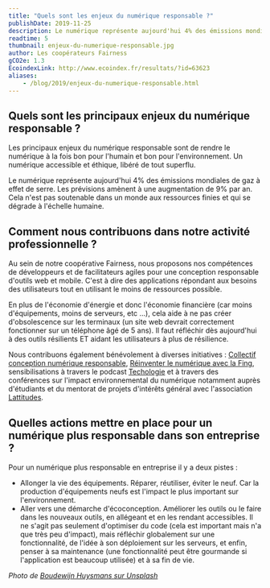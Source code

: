 ```yaml
---
title: "Quels sont les enjeux du numérique responsable ?"
publishDate: 2019-11-25
description: Le numérique représente aujourd'hui 4% des émissions mondiales de gaz à effet de serre.
readtime: 5
thumbnail: enjeux-du-numerique-responsable.jpg
author: Les coopérateurs Fairness
gCO2e: 1.3
EcoindexLink: http://www.ecoindex.fr/resultats/?id=63623
aliases:
    - /blog/2019/enjeux-du-numerique-responsable.html
---
```


## Quels sont les principaux enjeux du numérique responsable ?

Les principaux enjeux du numérique responsable sont de rendre le numérique à la fois bon pour l'humain et bon pour l'environnement. Un numérique accessible et éthique, libéré de tout superflu.

Le numérique représente aujourd'hui 4% des émissions mondiales de gaz à effet de serre. Les prévisions amènent à une augmentation de 9% par an. Cela n'est pas soutenable dans un monde aux ressources finies et qui se dégrade à l'échelle humaine.

## Comment nous contribuons dans notre activité professionnelle ?

Au sein de notre coopérative Fairness, nous proposons nos compétences de développeurs et de facilitateurs agiles pour une conception responsable d'outils web et mobile. C'est à dire des applications répondant aux besoins des utilisateurs tout en utilisant le moins de ressources possible.

En plus de l'économie d'énergie et donc l'économie financière (car moins d'équipements, moins de serveurs, etc ...), cela aide à ne pas créer d'obsolescence sur les terminaux (un site web devrait correctement fonctionner sur un téléphone âgé de 5 ans). Il faut réfléchir dès aujourd'hui à des outils résilients ET aidant les utilisateurs à plus de résilience.

Nous contribuons également bénévolement à diverses initiatives : [Collectif conception numérique responsable](https://www.conception-numerique-responsable.com/), [Réinventer le numérique avec la Fing](https://reset.fing.org/), sensibilisations à travers le podcast [Techologie](https://techologie.net/) et à travers des conférences sur l'impact environnemental du numérique notamment auprès d'étudiants et du mentorat de projets d'intérêts général avec l'association [Lattitudes](https://www.latitudes.cc/).

## Quelles actions mettre en place pour un numérique plus responsable dans son entreprise ?

Pour un numérique plus responsable en entreprise il y a deux pistes :

* Allonger la vie des équipements. Réparer, réutiliser, éviter le neuf. Car la production d'équipements neufs est l'impact le plus important sur l'environnement.
* Aller vers une démarche d'écoconception. Améliorer les outils ou le faire dans les nouveaux outils, en allégeant et en les rendant accessibles. Il ne s'agit pas seulement d'optimiser du code (cela est important mais n'a que très peu d'impact), mais réfléchir globalement sur une fonctionnalité, de l'idée à son déploiement sur les serveurs, et enfin, penser à sa maintenance (une fonctionnalité peut être gourmande si l'application est beaucoup utilisée) et à sa fin de vie.

*Photo de [Boudewijn Huysmans sur Unsplash](https://unsplash.com/@boudewijn_huysmans)*
